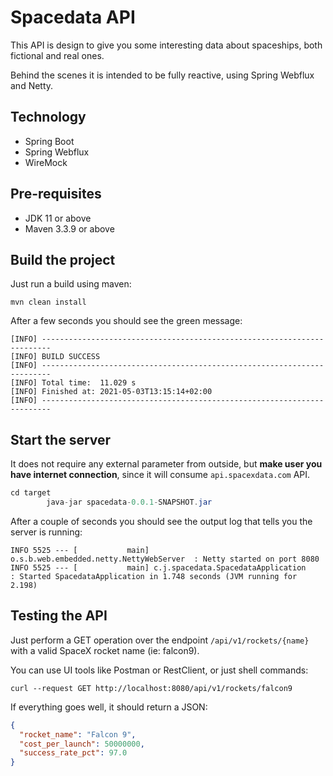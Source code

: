 # Spacedata API

This API is design to give you some interesting data about spaceships, both fictional and real ones.

Behind the scenes it is intended to be fully reactive, using Spring Webflux and Netty.

## Technology

- Spring Boot
- Spring Webflux
- WireMock

## Pre-requisites

* JDK 11 or above
* Maven 3.3.9 or above

## Build the project

Just run a build using maven:

```shell
mvn clean install
```

After a few seconds you should see the green message:

```shell
[INFO] ------------------------------------------------------------------------
[INFO] BUILD SUCCESS
[INFO] ------------------------------------------------------------------------
[INFO] Total time:  11.029 s
[INFO] Finished at: 2021-05-03T13:15:14+02:00
[INFO] ------------------------------------------------------------------------
```

## Start the server

It does not require any external parameter from outside, but **make user you have internet connection**, since it will
consume `api.spacexdata.com` API.

```java
cd target
        java-jar spacedata-0.0.1-SNAPSHOT.jar
```

After a couple of seconds you should see the output log that tells you the server is running:

```shell
INFO 5525 --- [           main] o.s.b.web.embedded.netty.NettyWebServer  : Netty started on port 8080
INFO 5525 --- [           main] c.j.spacedata.SpacedataApplication       : Started SpacedataApplication in 1.748 seconds (JVM running for 2.198)
```

## Testing the API

Just perform a GET operation over the endpoint `/api/v1/rockets/{name}` with a valid SpaceX rocket name (ie: falcon9).

You can use UI tools like Postman or RestClient, or just shell commands:

```shell
curl --request GET http://localhost:8080/api/v1/rockets/falcon9
```

If everything goes well, it should return a JSON:

```json
{
  "rocket_name": "Falcon 9",
  "cost_per_launch": 50000000,
  "success_rate_pct": 97.0
}
```